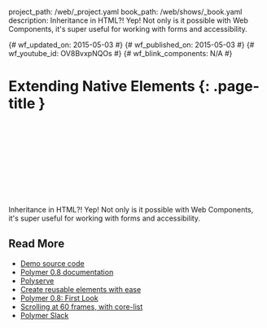 project_path: /web/_project.yaml
book_path: /web/shows/_book.yaml
description: Inheritance in HTML?! Yep! Not only is it possible with Web Components, it's super useful for working with forms and accessibility.

{# wf_updated_on: 2015-05-03 #}
{# wf_published_on: 2015-05-03 #}
{# wf_youtube_id: OV8BvxpNQOs #}
{# wf_blink_components: N/A #}

# Extending Native Elements {: .page-title }


<div class="video-wrapper">
  <iframe class="devsite-embedded-youtube-video" data-video-id="OV8BvxpNQOs"
          data-autohide="1" data-showinfo="0" frameborder="0" allowfullscreen>
  </iframe>
</div>


Inheritance in HTML?! Yep! Not only is it possible with Web Components, it's super useful for working with forms and accessibility.

## Read More

- [Demo source code](https://github.com/robdodson/polycasts/tree/master/ep15-extending-elements)
- [Polymer 0.8 documentation](https://www.polymer-project.org/0.8/)
- [Polyserve](https://github.com/polymerlabs/polyserve)
- [Create reusable elements with ease](https://www.youtube.com/watch?v=p7Q1mQtFGM8&index=1&list=PLOU2XLYxmsII5c3Mgw6fNYCzaWrsM3sMN)
- [Polymer 0.8: First Look](https://www.youtube.com/watch?v=cyf-17lWkYE&index=2&list=PLOU2XLYxmsII5c3Mgw6fNYCzaWrsM3sMN)
- [Scrolling at 60 frames, with core-list](https://www.youtube.com/watch?v=2UKPRbrw3Kk&index=3&list=PLOU2XLYxmsII5c3Mgw6fNYCzaWrsM3sMN)
- [Polymer Slack](http://bit.ly/polymerslack)
